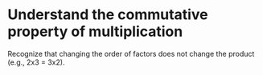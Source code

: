 # Understand the commutative property of multiplication

Recognize that changing the order of factors does not change the product (e.g., 2x3 = 3x2).
